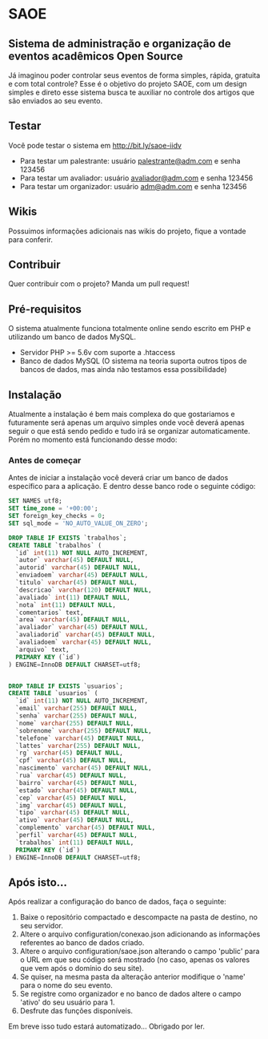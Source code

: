 # SAOE
## Sistema de administração e organização de eventos acadêmicos Open Source
Já imaginou poder controlar seus eventos de forma simples, rápida, gratuita e com total controle? Esse é o objetivo do projeto SAOE, com um design simples e direto esse sistema busca te auxiliar no controle dos artigos que são enviados ao seu evento.

## Testar
Você pode testar o sistema em http://bit.ly/saoe-iidv
- Para testar um palestrante: usuário palestrante@adm.com e senha 123456
- Para testar um avaliador: usuário avaliador@adm.com e senha 123456
- Para testar um organizador: usuário adm@adm.com e senha 123456

## Wikis
Possuimos informações adicionais nas wikis do projeto, fique a vontade para conferir.

## Contribuir
Quer contribuir com o projeto? Manda um pull request!

## Pré-requisitos
O sistema atualmente funciona totalmente online sendo escrito em PHP e utilizando um banco de dados MySQL.
- Servidor PHP >= 5.6v com suporte a .htaccess
- Banco de dados MySQL (O sistema na teoria suporta outros tipos de bancos de dados, mas ainda não testamos essa possibilidade)

## Instalação
Atualmente a instalação é bem mais complexa do que gostariamos e futuramente será apenas um arquivo simples onde você deverá apenas seguir o que está sendo pedido e tudo irá se organizar automaticamente.
Porém no momento está funcionando desse modo:

### Antes de começar
Antes de iniciar a instalação você deverá criar um banco de dados específico para a aplicação.
E dentro desse banco rode o seguinte código:

```sql
SET NAMES utf8;
SET time_zone = '+00:00';
SET foreign_key_checks = 0;
SET sql_mode = 'NO_AUTO_VALUE_ON_ZERO';

DROP TABLE IF EXISTS `trabalhos`;
CREATE TABLE `trabalhos` (
  `id` int(11) NOT NULL AUTO_INCREMENT,
  `autor` varchar(45) DEFAULT NULL,
  `autorid` varchar(45) DEFAULT NULL,
  `enviadoem` varchar(45) DEFAULT NULL,
  `titulo` varchar(45) DEFAULT NULL,
  `descricao` varchar(120) DEFAULT NULL,
  `avaliado` int(11) DEFAULT NULL,
  `nota` int(11) DEFAULT NULL,
  `comentarios` text,
  `area` varchar(45) DEFAULT NULL,
  `avaliador` varchar(45) DEFAULT NULL,
  `avaliadorid` varchar(45) DEFAULT NULL,
  `avaliadoem` varchar(45) DEFAULT NULL,
  `arquivo` text,
  PRIMARY KEY (`id`)
) ENGINE=InnoDB DEFAULT CHARSET=utf8;


DROP TABLE IF EXISTS `usuarios`;
CREATE TABLE `usuarios` (
  `id` int(11) NOT NULL AUTO_INCREMENT,
  `email` varchar(255) DEFAULT NULL,
  `senha` varchar(255) DEFAULT NULL,
  `nome` varchar(255) DEFAULT NULL,
  `sobrenome` varchar(255) DEFAULT NULL,
  `telefone` varchar(45) DEFAULT NULL,
  `lattes` varchar(255) DEFAULT NULL,
  `rg` varchar(45) DEFAULT NULL,
  `cpf` varchar(45) DEFAULT NULL,
  `nascimento` varchar(45) DEFAULT NULL,
  `rua` varchar(45) DEFAULT NULL,
  `bairro` varchar(45) DEFAULT NULL,
  `estado` varchar(45) DEFAULT NULL,
  `cep` varchar(45) DEFAULT NULL,
  `img` varchar(45) DEFAULT NULL,
  `tipo` varchar(45) DEFAULT NULL,
  `ativo` varchar(45) DEFAULT NULL,
  `complemento` varchar(45) DEFAULT NULL,
  `perfil` varchar(45) DEFAULT NULL,
  `trabalhos` int(11) DEFAULT NULL,
  PRIMARY KEY (`id`)
) ENGINE=InnoDB DEFAULT CHARSET=utf8;
```
## Após isto...
Após realizar a configuração do banco de dados, faça o seguinte:
1. Baixe o repositório compactado e descompacte na pasta de destino, no seu servidor. 
2. Altere o arquivo configuration/conexao.json adicionando as informações referentes ao banco de dados criado.
3. Altere o arquivo configuration/saoe.json alterando o campo 'public' para o URL em que seu código será mostrado (no caso, apenas os valores que vem após o domínio do seu site).
4. Se quiser, na mesma pasta da alteração anterior modifique o 'name' para o nome do seu evento.
5. Se registre como organizador e no banco de dados altere o campo 'ativo' do seu usuário para 1.
6. Desfrute das funções disponíveis.

Em breve isso tudo estará automatizado...
Obrigado por ler.
